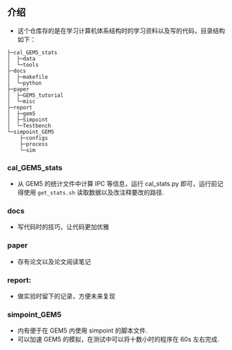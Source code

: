 ## 介绍
+   这个仓库存的是在学习计算机体系结构时的学习资料以及写的代码，目录结构如下：

```
├─cal_GEM5_stats
│  ├─data
│  └─tools
├─docs
│  ├─makefile
│  └─python
├─paper
│  ├─GEM5_tutorial
│  └─misc
├─report
│  ├─gem5
│  ├─Simpoint
│  └─Testbench
└─simpoint_GEM5
    ├─configs
    ├─process
    └─sim
```

### cal_GEM5_stats
+   从 GEM5 的统计文件中计算 IPC 等信息，运行 cal_stats.py 即可，运行前记得使用 `get_stats.sh` 读取数据以及改注释要改的路径.

### docs
+   写代码时的技巧，让代码更加优雅

### paper
+   存有论文以及论文阅读笔记

### report:
+   做实验时留下的记录，方便未来复现

### simpoint_GEM5
+   内有便于在 GEM5 内使用 simpoint 的脚本文件.
+   可以加速 GEM5 的模拟，在测试中可以将十数小时的程序在 60s 左右完成.